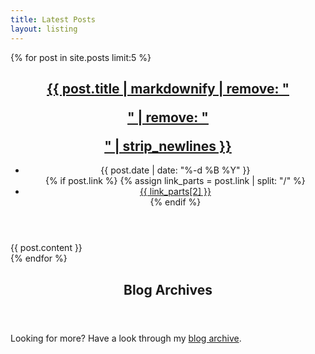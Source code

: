 ```yaml
---
title: Latest Posts
layout: listing
---
```


{% for post in site.posts limit:5 %}
  <article class="{{ post.categories | join: " " }}">
    <header>
      <h2><a href="{{ post.url }}">{{ post.title | markdownify | remove: "<p>" | remove: "</p>" | strip_newlines }}</a></h2>
      <ul class="meta">
        <li>{{ post.date | date: "%-d %B %Y" }}</li>
        {% if post.link %}
          {% assign link_parts = post.link | split: "/" %}
          <li><a href="{{ post.link }}">{{ link_parts[2] }}</a></li>
        {% endif %}
      </ul>
    </header>
    {{ post.content }}
  </article>
{% endfor %}

  <article>
    <header>
      <h2>Blog Archives</h2>
    </header>
    <p>Looking for more? Have a look through my <a href="/archive/">blog archive</a>.</p>
  </article>
